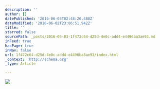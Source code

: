 ```yaml
---
description: ''
author: []
datePublished: '2016-06-03T02:48:20.488Z'
dateModified: '2016-06-02T23:06:51.942Z'
title: ''
starred: false
sourcePath: _posts/2016-06-03-1f472c64-d25d-4e0c-add4-e4496ba3ae93.md
inFeed: true
hasPage: true
inNav: false
url: 1f472c64-d25d-4e0c-add4-e4496ba3ae93/index.html
_context: 'http://schema.org'
_type: Article

---
```

![](https://the-grid-user-content.s3-us-west-2.amazonaws.com/4f44ed42-e428-4b4d-b02d-fca40112d21e.jpg)